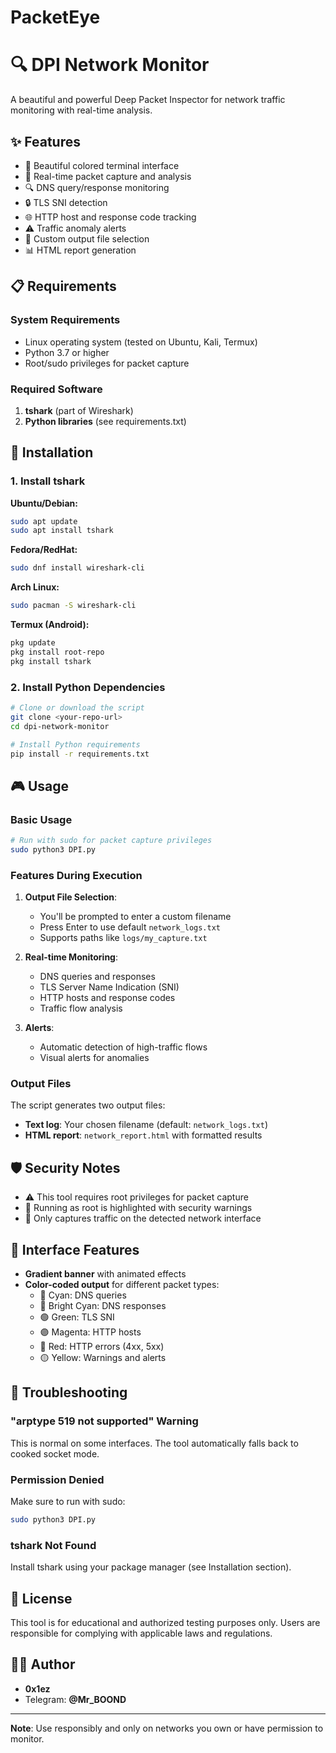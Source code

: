 # PacketEye

# 🔍 DPI Network Monitor

A beautiful and powerful Deep Packet Inspector for network traffic monitoring with real-time analysis.

## ✨ Features

- 🎨 Beautiful colored terminal interface
- 📡 Real-time packet capture and analysis
- 🔍 DNS query/response monitoring
- 🔒 TLS SNI detection
- 🌐 HTTP host and response code tracking
- ⚠️ Traffic anomaly alerts
- 📁 Custom output file selection
- 📊 HTML report generation

## 📋 Requirements

### System Requirements
- Linux operating system (tested on Ubuntu, Kali, Termux)
- Python 3.7 or higher
- Root/sudo privileges for packet capture

### Required Software
1. **tshark** (part of Wireshark)
2. **Python libraries** (see requirements.txt)

## 🚀 Installation

### 1. Install tshark

**Ubuntu/Debian:**
```bash
sudo apt update
sudo apt install tshark
```

**Fedora/RedHat:**
```bash
sudo dnf install wireshark-cli
```

**Arch Linux:**
```bash
sudo pacman -S wireshark-cli
```

**Termux (Android):**
```bash
pkg update
pkg install root-repo
pkg install tshark
```

### 2. Install Python Dependencies

```bash
# Clone or download the script
git clone <your-repo-url>
cd dpi-network-monitor

# Install Python requirements
pip install -r requirements.txt
```

## 🎮 Usage

### Basic Usage

```bash
# Run with sudo for packet capture privileges
sudo python3 DPI.py
```

### Features During Execution

1. **Output File Selection**: 
   - You'll be prompted to enter a custom filename
   - Press Enter to use default `network_logs.txt`
   - Supports paths like `logs/my_capture.txt`

2. **Real-time Monitoring**:
   - DNS queries and responses
   - TLS Server Name Indication (SNI)
   - HTTP hosts and response codes
   - Traffic flow analysis

3. **Alerts**:
   - Automatic detection of high-traffic flows
   - Visual alerts for anomalies

### Output Files

The script generates two output files:
- **Text log**: Your chosen filename (default: `network_logs.txt`)
- **HTML report**: `network_report.html` with formatted results

## 🛡️ Security Notes

- ⚠️ This tool requires root privileges for packet capture
- 🔴 Running as root is highlighted with security warnings
- 📡 Only captures traffic on the detected network interface

## 🎨 Interface Features

- **Gradient banner** with animated effects
- **Color-coded output** for different packet types:
  - 🔵 Cyan: DNS queries
  - 🔷 Bright Cyan: DNS responses
  - 🟢 Green: TLS SNI
  - 🟣 Magenta: HTTP hosts
  - 🔴 Red: HTTP errors (4xx, 5xx)
  - 🟡 Yellow: Warnings and alerts

## 🔧 Troubleshooting

### "arptype 519 not supported" Warning
This is normal on some interfaces. The tool automatically falls back to cooked socket mode.

### Permission Denied
Make sure to run with sudo:
```bash
sudo python3 DPI.py
```

### tshark Not Found
Install tshark using your package manager (see Installation section).

## 📝 License

This tool is for educational and authorized testing purposes only. Users are responsible for complying with applicable laws and regulations.

## 👨‍💻 Author

- **0x1ez**
- Telegram: **@Mr_BOOND**

---

**Note**: Use responsibly and only on networks you own or have permission to monitor.
